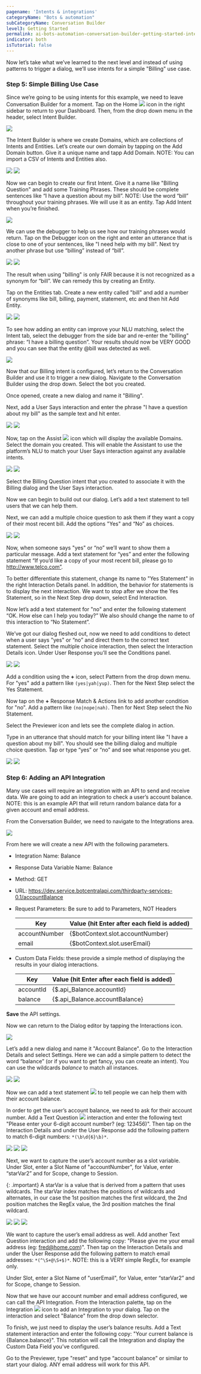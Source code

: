 ```yaml
---
pagename: 'Intents & integrations'
categoryName: "Bots & automation"
subCategoryName: Conversation Builder
level3: Getting Started
permalink: ai-bots-automation-conversation-builder-getting-started-intents-integrations.html
indicator: both
isTutorial: false
---
```


Now let’s take what we’ve learned to the next level and instead of using patterns to trigger a dialog, we’ll use intents for a simple "Billing" use case.

### Step 5: Simple Billing Use Case

Since we’re going to be using intents for this example, we need to leave Conversation Builder for a moment. Tap on the Home <img class="inlineimage" src="img/ConvoBuilder/helloworld/image_9.png"> icon in the right sidebar to return to your Dashboard. Then, from the drop down menu in the header, select Intent Builder.

<img src="img/ConvoBuilder/helloworld/image_10.png">

The Intent Builder is where we create Domains, which are collections of Intents and Entities. Let’s create our own domain by tapping on the Add Domain button. Give it a unique name and tapp Add Domain. NOTE: You can import a CSV of Intents and Entities also.

<img src="img/ConvoBuilder/helloworld/adddomain.png">

<img src="img/ConvoBuilder/helloworld/namedomain.png">

Now we can begin to create our first Intent. Give it a name like "Billing Question" and add some Training Phrases. These should be complete sentences like “I have a question about my bill”. NOTE: Use the word “bill” throughout your training phrases. We will use it as an entity. Tap Add Intent when you’re finished.

<img src="img/ConvoBuilder/helloworld/image_11.png">

We can use the debugger to help us see how our training phrases would return. Tap on the Debugger icon on the right and enter an utterance that is close to one of your sentences, like "I need help with my bill". Next try another phrase but use “billing” instead of “bill”.

<img src="img/ConvoBuilder/helloworld/matchverygood.png">

<img src="img/ConvoBuilder/helloworld/matchfair.png">

The result when using "billing" is only FAIR because it is not recognized as a synonym for “bill”. We can remedy this by creating an Entity.

Tap on the Entities tab. Create a new entity called "bill" and add a number of synonyms like bill, billing, payment, statement, etc and then hit Add Entity.

<img src="img/ConvoBuilder/helloworld/domainentities.png">

<img src="img/ConvoBuilder/helloworld/billentity.png">


To see how adding an entity can improve your NLU matching, select the Intent tab, select the debugger from the side bar and re-enter the "billing" phrase: “I have a billing question”. Your results should now be VERY GOOD and you can see that the entity @bill was detected as well.

<img src="img/ConvoBuilder/helloworld/image_12.png">

Now that our Billing intent is configured, let’s return to the Conversation Builder and use it to trigger a new dialog. Navigate to the Conversation Builder using the drop down. Select the bot you created.

Once opened, create a new dialog and name it "Billing".

Next, add a User Says interaction and enter the phrase "I have a question about my bill" as the sample text and hit enter.

<img src="img/ConvoBuilder/helloworld/usersaysbilling.png">

<img src="img/ConvoBuilder/helloworld/billinginteraction.png">


Now, tap on the Assist <img class="inlineimage" src="img/ConvoBuilder/helloworld/image_13.png"> icon which will display the available Domains. Select the domain you created. This will enable the Assistant to use the platform’s NLU to match your User Says interaction against any available intents.

<img src="img/ConvoBuilder/helloworld/selectdomain.png">

<img src="img/ConvoBuilder/helloworld/selectintents.png">


Select the Billing Question intent that you created to associate it with the Billing dialog and the User Says interaction.

Now we can begin to build out our dialog. Let’s add a text statement to tell users that we can help them.

Next, we can add a multiple choice question to ask them if they want a copy of their most recent bill. Add the options "Yes" and “No” as choices.

<img src="img/ConvoBuilder/helloworld/yesnoprompt.png">

<img src="img/ConvoBuilder/helloworld/yesstatement.png">


Now, when someone says "yes" or “no” we’ll want to show them a particular message. Add a text statement for “yes” and enter the following statement “If you’d like a copy of your most recent bill, please go to http://www.telco.com”.

To better differentiate this statement, change its name to "Yes Statement" in the right Interaction Details panel. In addition, the behavior for statements is to display the next interaction. We want to stop after we show the Yes Statement, so in the Next Step drop down, select End Interaction.

Now let’s add a text statement for "no" and enter the following statement “OK. How else can I help you today?” We also should change the name to of this interaction to “No Statement”.

We’ve got our dialog fleshed out, now we need to add conditions to detect when a user says "yes" or “no” and direct them to the correct text statement. Select the multiple choice interaction, then select the Interaction Details icon. Under User Response you’ll see the Conditions panel.

<img src="img/ConvoBuilder/helloworld/userresponseyes.png">

<img src="img/ConvoBuilder/helloworld/userresponseno.png">


Add a condition using the **+** icon, select Pattern from the drop down menu. For "yes" add a pattern like `(yes|yah|yup)`. Then for the Next Step select the Yes Statement.

Now tap on the **+** Response Match & Actions link to add another condition for "no". Add a pattern like `(no|nope|nah)`. Then for Next Step select the No Statement.

Select the Previewer icon and lets see the complete dialog in action.

Type in an utterance that should match for your billing intent like "I have a question about my bill". You should see the billing dialog and multiple choice question. Tap or type “yes” or “no” and see what response you get.

<img src="img/ConvoBuilder/helloworld/yestest.png">

<img src="img/ConvoBuilder/helloworld/notest.png">


### Step 6: Adding an API Integration

Many use cases will require an integration with an API to send and receive data. We are going to add an integration to check a user’s account balance. NOTE: this is an example API that will return random balance data for a given account and email address.

From the Conversation Builder, we need to navigate to the Integrations area.

<img src="img/ConvoBuilder/helloworld/image_14.png">

From here we will create a new API with the following parameters.

* Integration Name: Balance

* Response Data Variable Name: Balance

* Method: GET

* URL: https://dev.service.botcentralapi.com/thirdparty-services-0.1/accountBalance

* Request Parameters: Be sure to add to Parameters, NOT Headers

  <table>
    <thead>
    <tr>
      <th>Key</th>
      <th>Value (hit Enter after each field is added)</th>
    </tr>
    </thead>
    <tbody>
    <tr>
      <td>accountNumber</td>
      <td>{$botContext.slot.accountNumber} </td>
    </tr>
    <tr>
      <td>email</td>
      <td>{$botContext.slot.userEmail}</td>
    </tr>
    </tbody>
  </table>


* Custom Data Fields: these provide a simple method of displaying the results in your dialog interactions.

  <table>
    <thead>
    <tr>
      <th>Key</th>
      <th>Value (hit Enter after each field is added)</th>
    </tr>
    </thead><tbody>
    <tr>
      <td>accountId</td>
      <td>{$.api_Balance.accountId}</td>
    </tr>
    <tr>
      <td>balance</td>
      <td>{$.api_Balance.accountBalance}</td>
    </tr>
    </tbody>
  </table>

**Save** the API settings.

Now we can return to the Dialog editor by tapping the Interactions icon.

<img src="img/ConvoBuilder/helloworld/image_15.png">

Let’s add a new dialog and name it "Account Balance". Go to the Interaction Details and select Settings. Here we can add a simple pattern to detect the word “balance” (or if you want to get fancy, you can create an intent). You can use the wildcards *balance* to match all instances.

<img src="img/ConvoBuilder/helloworld/accountbalancedialog.png">

<img src="img/ConvoBuilder/helloworld/balancepattern.png">


Now we can add a text statement <img class="inlineimage" src="img/ConvoBuilder/helloworld/image_16.png"> to tell people we can help them with their account balance.

In order to get the user’s account balance, we need to ask for their account number. Add a Text Question <img class="inlineimage" src="img/ConvoBuilder/helloworld/image_17.png"> interaction and enter the following text "Please enter your 6-digit account number? (eg: 123456)". Then tap on the Interaction Details and under the User Response add the following pattern to match 6-digit numbers: `*(\b\d{6}\b)*`.

<img src="img/ConvoBuilder/helloworld/askaccountnumber.png">

<img src="img/ConvoBuilder/helloworld/accountnumberpattern.png">

<img src="img/ConvoBuilder/helloworld/accountnumberstarvar.png">


Next, we want to capture the user’s account number as a slot variable. Under Slot, enter a Slot Name of "accountNumber", for Value, enter “starVar2” and for Scope, change to Session.

{: .important}
A starVar is a value that is derived from a pattern that uses wildcards. The starVar index matches the positions of wildcards and alternates, in our case the 1st position matches the first wildcard, the 2nd position matches the RegEx value, the 3rd position matches the final wildcard.

<img src="img/ConvoBuilder/helloworld/askemail.png">

<img src="img/ConvoBuilder/helloworld/emailpattern.png">

<img src="img/ConvoBuilder/helloworld/emailstarvar.png">

We want to capture the user’s email address as well. Add another Text Question interaction and add the following copy: "Please give me your email address (eg: fred@home.com)". Then tap on the Interaction Details and under the User Response add the following pattern to match email addresses: `*(^\S+@\S+$)*`. NOTE: this is a VERY simple RegEx, for example only.

Under Slot, enter a Slot Name of "userEmail", for Value, enter “starVar2” and for Scope, change to Session.

Now that we have our account number and email address configured, we can call the API Integration. From the Interaction palette, tap on the Integration <img class="inlineimage" src="img/ConvoBuilder/helloworld/image_18.png"> icon to add an Integration to your dialog. Tap on the interaction and select "Balance" from the drop down selector.

To finish, we just need to display the user’s balance results. Add a Text statement interaction and enter the following copy: "Your current balance is {Balance.balance}". This notation will call the Integration and display the Custom Data Field you’ve configured.

Go to the Previewer, type "reset" and type “account balance” or similar to start your dialog. ANY email address will work for this API.
